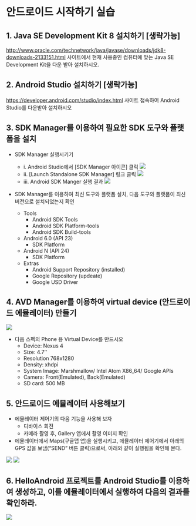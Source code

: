 안드로이드 시작하기 실습
===================

## 1. Java SE Development Kit 8 설치하기 [생략가능]
http://www.oracle.com/technetwork/java/javase/downloads/jdk8-downloads-2133151.html 사이트에서 현재 사용중인 컴퓨터에 맞는 Java SE Development Kit을 다운 받아 설치하시오.

## 2. Android Studio 설치하기 [생략가능]
https://developer.android.com/studio/index.html 사이트 접속하여 Android Studio를 다운받아 설치하시오

## 3. SDK Manager를 이용하여 필요한 SDK 도구와 플랫폼을 설치
* SDK Manager 실행시키기
  - i. Android Studio에서 [SDK Manager 아이콘] 클릭
  ![](images/android-intro-lab-sdkm.png)
  - ii. [Launch Standalone SDK Manager] 링크 클릭
  ![](images/android-intro-lab-sdkm2.png)
  - iii. Android SDK Manger 실행 결과
  ![](images/android-intro-lab-sdkm3.png)

* SDK Manager를 이용하여 최신 도구와 플랫폼 설치, 다음 도구와 플랫폼이 최신 버전으로 설치되었는지 확인
  - Tools
    - Android SDK Tools
    - Android SDK Platform-tools
    - Android SDK Build-tools
  - Android 6.0 (API 23)
    - SDK Platform
  - Android N (API 24)
    - SDK Platform
  - Extras
    - Android Support Repository (installed)
    - Google Repository (updeate)
    - Google USD Driver

## 4. AVD Manager를 이용하여 virtual device (안드로이드 에뮬레이터) 만들기
![](images/android-intro-lab-avd.png)

* 다음 스펙의 Phone 용 Virtual Device를 만드시오
  - Device: Nexus 4
  - Size: 4.7’’
  - Resolution 768x1280
  - Density: xhdpi
  - System Image: Marshmallow/ Intel Atom X86_64/ Google APIs
  - Camera: Front(Emulated), Back(Emulated)
  - SD card: 500 MB

## 5. 안드로이드 에뮬레이터 사용해보기
* 에뮬레이터 제어기의 다음 기능을 사용해 보자
  - 디바이스 회전
  - 카메라 촬영 후, Gallery 앱에서 촬영 이미지 확인
* 에뮬레이터에서 Maps(구글맵 앱)을 실행시키고, 에뮬레이터 제어기에서 아래의 GPS 값을 보냄(“SEND” 버튼 클릭)으로써, 아래와 같이 실행됨을 확인해 본다.

![](images/android-intro-lab-avd2.png)
![](images/android-intro-lab-avd3.png)

## 6. HelloAndroid 프로젝트를 Android Studio를 이용하여 생성하고, 이를 에뮬레이터에서 실행하여 다음의 결과를 확인하라.
![](images/android-intro-lab-hello.png)

